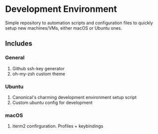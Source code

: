# Development Environment

Simple repository to automation scripts and configuration files to quickly setup new machines/VMs, either macOS or Ubuntu ones.

## Includes

### General
  1. Github ssh-key generator
  2. oh-my-zsh custom theme
  
### Ubuntu 
  1. Canonical's charming development environment setup script
  2. Custom ubuntu config for development
  
### macOS
  1. iterm2 confirguration. Profiles + keybindings
